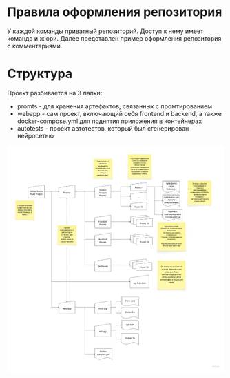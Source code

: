 # Правила оформления репозитория
У каждой команды приватный репозиторий. Доступ к нему имеет команда и жюри. Далее представлен пример оформления репозитория с комментариями.

# Структура
Проект разбивается на 3 папки:
 - promts - для хранения артефактов, связанных с промтированием
 - webapp - сам проект, включающий себя frontend и backend, а также docker-compose.yml для поднятия приложения в контейнерах
 - autotests - проект автотестов, который был сгенерирован нейросетью

![structure.jpg](structure.jpg)